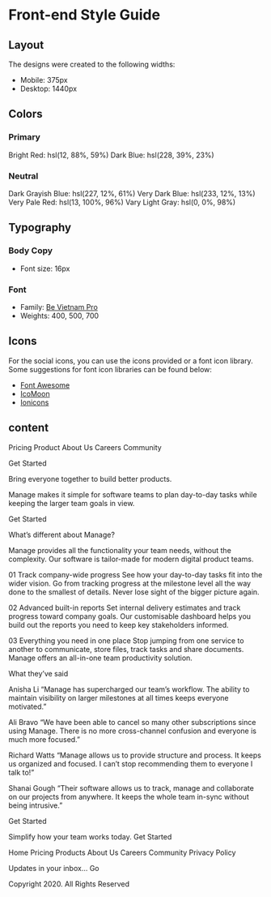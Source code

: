 # Front-end Style Guide

## Layout

The designs were created to the following widths:

- Mobile: 375px
- Desktop: 1440px

## Colors

### Primary

Bright Red: hsl(12, 88%, 59%)
Dark Blue: hsl(228, 39%, 23%)

### Neutral

Dark Grayish Blue: hsl(227, 12%, 61%)
Very Dark Blue: hsl(233, 12%, 13%)
Very Pale Red: hsl(13, 100%, 96%)
Vary Light Gray: hsl(0, 0%, 98%)

## Typography

### Body Copy

- Font size: 16px

### Font

- Family: [Be Vietnam Pro](https://fonts.google.com/specimen/Be+Vietnam+Pro)
- Weights: 400, 500, 700

## Icons

For the social icons, you can use the icons provided or a font icon library. Some suggestions for font icon libraries can be found below:

- [Font Awesome](https://fontawesome.com)
- [IcoMoon](https://icomoon.io)
- [Ionicons](https://ionicons.com)


## content
Pricing
  Product
  About Us
  Careers
  Community

  Get Started

  Bring everyone together to build better products.

  Manage makes it simple for software teams to plan day-to-day 
  tasks while keeping the larger team goals in view.

  Get Started

  What’s different about Manage?

  Manage provides all the functionality your team needs, without 
  the complexity. Our software is tailor-made for modern digital 
  product teams. 

  01
  Track company-wide progress
  See how your day-to-day tasks fit into the wider vision. Go from 
  tracking progress at the milestone level all the way done to the 
  smallest of details. Never lose sight of the bigger picture again.

  02
  Advanced built-in reports
  Set internal delivery estimates and track progress toward company 
  goals. Our customisable dashboard helps you build out the reports 
  you need to keep key stakeholders informed.

  03
  Everything you need in one place
  Stop jumping from one service to another to communicate, store files, 
  track tasks and share documents. Manage offers an all-in-one team 
  productivity solution.

  What they’ve said

  Anisha Li
  “Manage has supercharged our team’s workflow. The ability to maintain 
  visibility on larger milestones at all times keeps everyone motivated.”

  Ali Bravo
  “We have been able to cancel so many other subscriptions since using 
  Manage. There is no more cross-channel confusion and everyone is much 
  more focused.”

  Richard Watts
  “Manage allows us to provide structure and process. It keeps us organized 
  and focused. I can’t stop recommending them to everyone I talk to!”

  Shanai Gough
  “Their software allows us to track, manage and collaborate on our projects 
  from anywhere. It keeps the whole team in-sync without being intrusive.”

  Get Started

  Simplify how your team works today.
  Get Started

  Home
  Pricing
  Products
  About Us
  Careers
  Community
  Privacy Policy

  Updates in your inbox…
  Go

  Copyright 2020. All Rights Reserved
